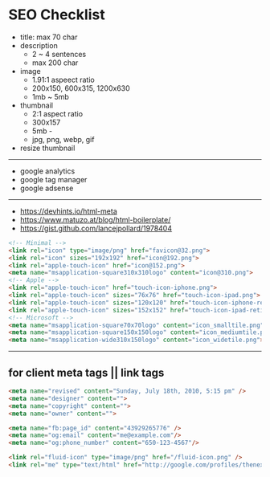 # SEO Checklist

- title: max 70 char
- description
  - 2 ~ 4 sentences
  - max 200 char
- image
  - 1.91:1 aspeect ratio
  - 200x150, 600x315, 1200x630
  - 1mb ~ 5mb
- thumbnail
  - 2:1 aspect ratio
  - 300x157
  - 5mb -
  - jpg, png, webp, gif
- resize thumbnail

---

- google analytics
- google tag manager
- google adsense

---

- https://devhints.io/html-meta
- https://www.matuzo.at/blog/html-boilerplate/
- https://gist.github.com/lancejpollard/1978404

```html
<!-- Minimal -->
<link rel="icon" type="image/png" href="favicon@32.png">
<link rel="icon" sizes="192x192" href="icon@192.png">
<link rel="apple-touch-icon" href="icon@152.png">
<meta name="msapplication-square310x310logo" content="icon@310.png">
<!-- Apple -->
<link rel="apple-touch-icon" href="touch-icon-iphone.png">
<link rel="apple-touch-icon" sizes="76x76" href="touch-icon-ipad.png">
<link rel="apple-touch-icon" sizes="120x120" href="touch-icon-iphone-retina.png">
<link rel="apple-touch-icon" sizes="152x152" href="touch-icon-ipad-retina.png">
<!-- Microsoft -->
<meta name="msapplication-square70x70logo" content="icon_smalltile.png">
<meta name="msapplication-square150x150logo" content="icon_mediumtile.png">
<meta name="msapplication-wide310x150logo" content="icon_widetile.png">
```

---

## for client meta tags || link tags
```html
<meta name="revised" content="Sunday, July 18th, 2010, 5:15 pm" />
<meta name="designer" content="">
<meta name="copyright" content="">
<meta name="owner" content="">

<meta name="fb:page_id" content="43929265776" />
<meta name="og:email" content="me@example.com"/>
<meta name="og:phone_number" content="650-123-4567"/>

<link rel="fluid-icon" type="image/png" href="/fluid-icon.png" />
<link rel="me" type="text/html" href="http://google.com/profiles/thenextweb"/>
```
